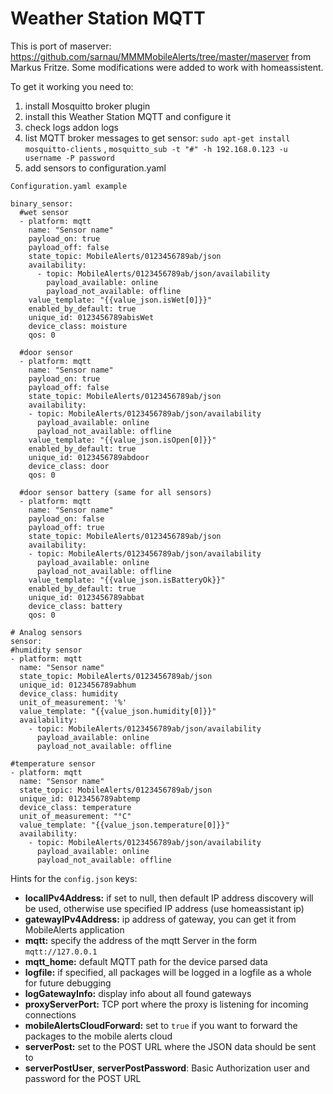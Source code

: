 # Weather Station MQTT

This is port of maserver: https://github.com/sarnau/MMMMobileAlerts/tree/master/maserver from Markus Fritze. Some modifications were added to work with homeassistent.

To get it working you need to:
1) install Mosquitto broker plugin
2) install this Weather Station MQTT and configure it
3) check logs addon logs
4) list MQTT broker messages to get sensor: ```sudo apt-get install mosquitto-clients``` , ```mosquitto_sub -t "#" -h 192.168.0.123 -u username -P password```
5) add sensors to configuration.yaml

```
Configuration.yaml example

binary_sensor:
  #wet sensor
  - platform: mqtt
    name: "Sensor name"
    payload_on: true
    payload_off: false
    state_topic: MobileAlerts/0123456789ab/json
    availability:
      - topic: MobileAlerts/0123456789ab/json/availability
        payload_available: online
        payload_not_available: offline
    value_template: "{{value_json.isWet[0]}}" 
    enabled_by_default: true 
    unique_id: 0123456789abisWet                    
    device_class: moisture
    qos: 0
    
  #door sensor
  - platform: mqtt
    name: "Sensor name"
    payload_on: true
    payload_off: false 
    state_topic: MobileAlerts/0123456789ab/json
    availability:
    - topic: MobileAlerts/0123456789ab/json/availability
      payload_available: online
      payload_not_available: offline
    value_template: "{{value_json.isOpen[0]}}"
    enabled_by_default: true
    unique_id: 0123456789abdoor                    
    device_class: door
    qos: 0
	  
  #door sensor battery (same for all sensors)
  - platform: mqtt
    name: "Sensor name"
    payload_on: false 
    payload_off: true 
    state_topic: MobileAlerts/0123456789ab/json
    availability:
    - topic: MobileAlerts/0123456789ab/json/availability
      payload_available: online
      payload_not_available: offline
    value_template: "{{value_json.isBatteryOk}}"
    enabled_by_default: true
    unique_id: 0123456789abbat                    
    device_class: battery
    qos: 0 

# Analog sensors
sensor:
#humidity sensor
- platform: mqtt
  name: "Sensor name"
  state_topic: MobileAlerts/0123456789ab/json
  unique_id: 0123456789abhum
  device_class: humidity
  unit_of_measurement: '%'
  value_template: "{{value_json.humidity[0]}}"
  availability:
    - topic: MobileAlerts/0123456789ab/json/availability
      payload_available: online
      payload_not_available: offline

#temperature sensor
- platform: mqtt
  name: "Sensor name"
  state_topic: MobileAlerts/0123456789ab/json
  unique_id: 0123456789abtemp
  device_class: temperature
  unit_of_measurement: "°C"
  value_template: "{{value_json.temperature[0]}}"
  availability:   
    - topic: MobileAlerts/0123456789ab/json/availability
      payload_available: online
      payload_not_available: offline	  	  
```

Hints for the ```config.json``` keys:
  * **localIPv4Address:** if set to null, then default IP address discovery will be used, otherwise use specified IP address (use homeassistant ip)
  * **gatewayIPv4Address:** ip address of gateway, you can get it from MobileAlerts application
  * **mqtt:** specify the address of the mqtt Server in the form ```mqtt://127.0.0.1```
  * **mqtt_home:** default MQTT path for the device parsed data
  * **logfile:** if specified, all packages will be logged in a logfile as a whole for future debugging
  * **logGatewayInfo:** display info about all found gateways
  * **proxyServerPort:** TCP port where the proxy is listening for incoming connections
  * **mobileAlertsCloudForward:** set to ```true``` if you want to forward the packages to the mobile alerts cloud
  * **serverPost:** set to the POST URL where the JSON data should be sent to
  * **serverPostUser**, **serverPostPassword**: Basic Authorization user and password for the POST URL

